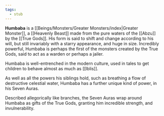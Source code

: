```yaml
---
tags:
  - stub
---
```

**Humbaba** is a [[Beings/Monsters/Greater Monsters/index|Greater Monster]], a [[Heavenly Beast]] made from the pure waters of the [[Abzu]] by the [[True Gods]]. His form is said to shift and change according to his will, but still invariably with a starry appearance, and huge in size. Incredibly powerful, Humbaba is perhaps the first of the monsters created by the True Gods, said to act as a warden or perhaps a jailer.

Humbaba is well-entrenched in the modern culture, used in tales to get children to behave almost as much as [[Iblis]].

As well as all the powers his siblings hold, such as breathing a flow of destructive celestial water, Humbaba has a further unique kind of power, in his Seven Auras.

Described allegorically like branches, the Seven Auras wrap around Humbaba as gifts of the True Gods, granting him incredible strength, and invulnerability.